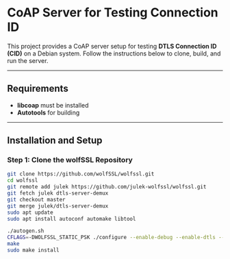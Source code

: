 # CoAP Server for Testing Connection ID

This project provides a CoAP server setup for testing **DTLS Connection ID (CID)** on a Debian system. Follow the instructions below to clone, build, and run the server.

---

## Requirements

- **libcoap** must be installed
- **Autotools** for building

---

## Installation and Setup

### Step 1: Clone the wolfSSL Repository
```bash
git clone https://github.com/wolfSSL/wolfssl.git
cd wolfssl
git remote add julek https://github.com/julek-wolfssl/wolfssl.git
git fetch julek dtls-server-demux
git checkout master
git merge julek/dtls-server-demux
sudo apt update
sudo apt install autoconf automake libtool

./autogen.sh
CFLAGS=-DWOLFSSL_STATIC_PSK ./configure --enable-debug --enable-dtls --enable-dtls13 --enable-dtlscid --enable-opensslextra --enable-psk
make
sudo make install
